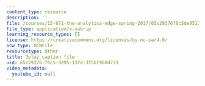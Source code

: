 ```yaml
---
content_type: resource
description: ''
file: /courses/15-071-the-analytics-edge-spring-2017/65c29376f6c5de9513fd3f5bf968d733_mwL__eKs3fI.srt
file_type: application/x-subrip
learning_resource_types: []
license: https://creativecommons.org/licenses/by-nc-sa/4.0/
ocw_type: OCWFile
resourcetype: Other
title: 3play caption file
uid: 65c29376-f6c5-de95-13fd-3f5bf968d733
video_metadata:
  youtube_id: null
---
```

